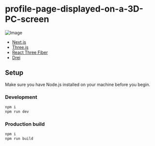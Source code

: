 # profile-page-displayed-on-a-3D-PC-screen

![Image](./img.gif)

 - [Next.js](https://nextjs.org/)
 - [Three.js](https://threejs.org/)
 - [React Three Fiber](https://docs.pmnd.rs/react-three-fiber/getting-started/introduction)
 - [Drei](https://docs.pmnd.rs/drei/introduction)

## Setup

Make sure you have Node.js installed on your machine before you begin.

### Development

```bash
npm i
npm run dev
```

### Production build

```bash
npm i
npm run build
```
